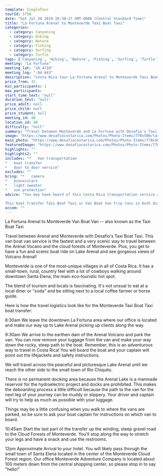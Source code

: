 ```yaml
---
template: SingleTour
tourId: 5758
date: "Sat Jul 20 2019 19:30:17 GMT-0600 (Central Standard Time)"
title: "La Fortuna Arenal to Monteverde Taxi Boat Taxi"
categories: 
  - category: Canyoning
  - category: Hiking
  - category: Nature
  - category: Fishing
  - category: Surfing
  - category: Turtle
tags: ['Canyoning', 'Hiking', 'Nature', 'Fishing', 'Surfing', 'Turtle']
meeting: "La Fortuna"
meeting_lat: "10.4718"
meeting_lng: "-84.643"
description: "Costa Rica tour La Fortuna Arenal to Monteverde Taxi Boat Taxi, id 5758"
price_from: 32
min_participants: 2
max_participants: 
start_time_text: "null"
duration_text: "null"
price_adult: null
price_child: null
price_student: null
meeting_id: 40
location_id: 40
difficulty: "null"
summary: "Travel between Monteverde and La Fortuna with Desafio's Taxi Boat Taxi also known as the Monteverde Van Boat Van. This is the fastest and a very scenic way to travel between the Arenal Vocano and the cloud forests of Monteverde. Plus, you get to have a fun and scenic boat ride on Lake Arenal and see gorgeous views of Volcano Arenal!"
image: "https://www.desafiocostarica.com/Photos/Photo-Items/770x500/taxi-boat-taxi---la-fortuna-to-from-monteverde-3.jpg"
main_photo: "https://www.desafiocostarica.com/Photos/Photo-Items/770x500/taxi-boat-taxi---la-fortuna-to-from-monteverde-3.jpg"
featuredImage: "https://www.desafiocostarica.com/Photos/Photo-Items/770x500/taxi-boat-taxi---la-fortuna-to-from-monteverde-3.jpg"
highlights: ""
highlights2: ""
includes: "*   Van transportation
*   boat transfer
*   door to door service"
excludes: ""
bring: "*   camera
*   bionoculars
*   light sweater
*   sun protection"
advice: "You may have heard of this Costa Rica transportation service as the Taxi Boat Taxi Monteverde or Taxi Boat Taxi Arenal transfer.

This boat transfer Taxi Boat Taxi or Van Boat Van trip runs in both directions from Arenal Monteverde and Monteverde to Arenal."
accom: ""
---
```

La Fortuna Arenal to Monteverde Van Boat Van -- also known as the Taxi Boat Taxi

Travel between Arenal and Monteverde with Desafio's Taxi Boat Taxi. This van boat van service is the fastest and a very scenic way to travel between the Arenal Vocano and the cloud forests of Monteverde. Plus, you get to have a fun and scenic boat ride on Lake Arenal and see gorgeous views of Volcano Arenal!

Monteverde is one of the most-unique villages in all of Costa Rica. It has a small-town, rural, country feel with a lot of cowboys walking around downtown Santa Elena, the main eco-touristic hot spot.

The blend of tourism and locals is fascinating. It's not unsual to eat at a local diner or "soda" and be sitting next to a local coffee farmer or horse guide.

Here is how the travel logistics look like for the Monteverde Taxi Boat Taxi boat transfer:

8:30am We leave the downtown La Fortuna area where our office is located and make our way up to Lake Arenal picking up clients along the way.

9:30am We arrive to the earthen dam of the Arenal Volcano and park the van. You can now remove your luggage from the van and make your way down the rocky, steep path to the boat. Remember, this is an adventurous way to travel in Costa Rica! You will board the boat and your captain will point out the lifejackets and safety instructions.

We will travel across the peaceful and picturesque Lake Arenal until we reach the other side to the small town of Rio Chiquito.

There is no permanent docking area because the Arenal Lake is a manmade reservoir for the hydroelectric project and docks are prohibited. This makes the deboarding process a little difficult because the path to the van for the next leg of your journey can be muddy or slippery. Your driver and captain will try to help as much as possible with your luggage.

Things may be a little confusing when you walk to where the vans are parked, so be sure to ask your boat captain for instructions on which van to board.

10:45am Start the last part of the transfer up the winding, steep gravel road to the Cloud Forests of Monteverde. You'll stop along the way to stretch your legs and have a snack and use the restrooms.

12pm Approximate Arrival to your hotel. You will likely pass thorugh the small town of Santa Elena located in the center of the Monteverde Cloud Forest region. Our office Monteverde Adventure Company is located about 100 meters down from the central shopping center, so please stop in to say "hello!"